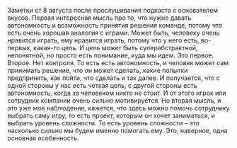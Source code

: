 Заметки от 8 августа после прослушивания подкаста с основателем вкусов. Первая интересная мысль про то, что нужно давать автономность и возможность принятия решения команде, потому что есть очень хорошая аналогия с играми. Может быть, человеку очень нравится играть, ему нравится играть, потому что у него есть, во-первых, какая-то цель. И цель может быть суперабстрактной, непонятной, но просто есть понимание, куда мы идем. Это первое. Второе. Нет контроля. То есть есть автономность, и человек может сам принимать решение, что он может сделать, какие попытки предпринять, как пойти, что сделать и так далее. И получается, что с одной стороны у нас есть четкая цель, с другой стороны есть автономность, когда за человеком никто не стоит. И от этого игрок или сотрудник компании очень сильно мотивируется. Но вторая мысль, и это уже мое наблюдение, кажется, что здесь можно помочь сотруднику выбрать саму игру, то есть проект, которым он хочет заниматься, и выбрать уровень сложности. То есть уровень сложности – это насколько сильно мы будем именно помогать ему. Это, наверное, одна основная особенность.
